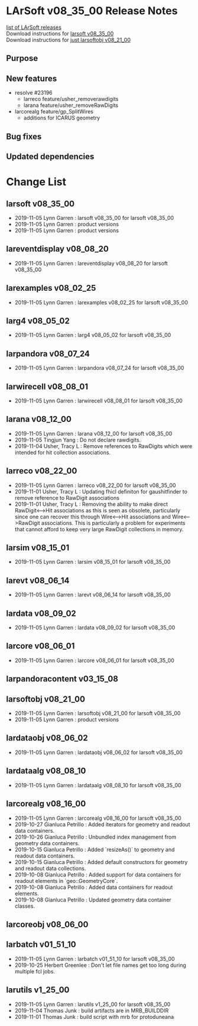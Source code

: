 # LArSoft v08_35_00 Release Notes



[list of LArSoft releases](LArSoft_release_list)  
Download instructions for [larsoft v08_35_00](http://scisoft.fnal.gov/scisoft/bundles/larsoft/v08_35_00/larsoft-v08_35_00.html)  
Download instructions for [just larsoftobj v08_21_00](http://scisoft.fnal.gov/scisoft/bundles/larsoftobj/v08_21_00/larsoftobj-v08_21_00.html)

## Purpose

## New features

-   resolve \#23196
    -   larreco feature/usher_removerawdigits
    -   larana feature/usher_removeRawDigits
-   larcorealg feature/gp_SplitWires
    -   additions for ICARUS geometry

## Bug fixes

## Updated dependencies

# Change List

## larsoft v08_35_00

-   2019-11-05 Lynn Garren : larsoft v08_35_00 for larsoft v08_35_00
-   2019-11-05 Lynn Garren : product versions
-   2019-11-05 Lynn Garren : product versions

## lareventdisplay v08_08_20

-   2019-11-05 Lynn Garren : lareventdisplay v08_08_20 for larsoft v08_35_00

## larexamples v08_02_25

-   2019-11-05 Lynn Garren : larexamples v08_02_25 for larsoft v08_35_00

## larg4 v08_05_02

-   2019-11-05 Lynn Garren : larg4 v08_05_02 for larsoft v08_35_00

## larpandora v08_07_24

-   2019-11-05 Lynn Garren : larpandora v08_07_24 for larsoft v08_35_00

## larwirecell v08_08_01

-   2019-11-05 Lynn Garren : larwirecell v08_08_01 for larsoft v08_35_00

## larana v08_12_00

-   2019-11-05 Lynn Garren : larana v08_12_00 for larsoft v08_35_00
-   2019-11-05 Tingjun Yang : Do not declare rawdigits.
-   2019-11-04 Usher, Tracy L : Remove references to RawDigits which were intended for hit collection associations.

## larreco v08_22_00

-   2019-11-05 Lynn Garren : larreco v08_22_00 for larsoft v08_35_00
-   2019-11-01 Usher, Tracy L : Updating fhicl definiton for gaushitfinder to remove reference to RawDigit associations
-   2019-11-01 Usher, Tracy L : Removing the ability to make direct RawDigit\<—\>Hit associations as this is seen as obsolete, particularly since one can recover this through Wire\<—\>Hit associations and Wire\<—\>RawDigit associations. This is particularly a problem for experiments that cannot afford to keep very large RawDigit collections in memory.

## larsim v08_15_01

-   2019-11-05 Lynn Garren : larsim v08_15_01 for larsoft v08_35_00

## larevt v08_06_14

-   2019-11-05 Lynn Garren : larevt v08_06_14 for larsoft v08_35_00

## lardata v08_09_02

-   2019-11-05 Lynn Garren : lardata v08_09_02 for larsoft v08_35_00

## larcore v08_06_01

-   2019-11-05 Lynn Garren : larcore v08_06_01 for larsoft v08_35_00

## larpandoracontent v03_15_08

## larsoftobj v08_21_00

-   2019-11-05 Lynn Garren : larsoftobj v08_21_00 for larsoft v08_35_00
-   2019-11-05 Lynn Garren : product versions

## lardataobj v08_06_02

-   2019-11-05 Lynn Garren : lardataobj v08_06_02 for larsoft v08_35_00

## lardataalg v08_08_10

-   2019-11-05 Lynn Garren : lardataalg v08_08_10 for larsoft v08_35_00

## larcorealg v08_16_00

-   2019-11-05 Lynn Garren : larcorealg v08_16_00 for larsoft v08_35_00
-   2019-10-27 Gianluca Petrillo : Added iterators for geometry and readout data containers.
-   2019-10-26 Gianluca Petrillo : Unbundled index management from geometry data containers.
-   2019-10-15 Gianluca Petrillo : Added \`resizeAs()\` to geometry and readout data containers.
-   2019-10-15 Gianluca Petrillo : Added default constructors for geometry and readout data collections.
-   2019-10-08 Gianluca Petrillo : Added support for data containers for readout elements in \`geo::GeometryCore\`.
-   2019-10-08 Gianluca Petrillo : Added data containers for readout elements.
-   2019-10-08 Gianluca Petrillo : Updated geometry data container classes.

## larcoreobj v08_06_00

## larbatch v01_51_10

-   2019-11-05 Lynn Garren : larbatch v01_51_10 for larsoft v08_35_00
-   2019-10-25 Herbert Greenlee : Don't let file names get too long during multiple fcl jobs.

## larutils v1_25_00

-   2019-11-05 Lynn Garren : larutils v1_25_00 for larsoft v08_35_00
-   2019-11-04 Thomas Junk : build artifacts are in MRB_BUILDDIR
-   2019-11-01 Thomas Junk : build script with mrb for protoduneana
